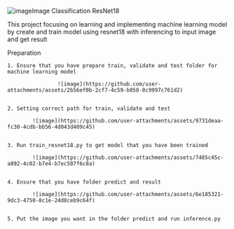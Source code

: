 ![image](https://github.com/user-attachments/assets/2578c049-dc0d-4181-a64d-33cfbac6a930)Image Classification ResNet18 

This project focusing on learning and implementing machine learning model by create and train model using resnet18 with inferencing to input image and get result


Preparation

	1. Ensure that you have prepare train, validate and test folder for machine learning model
	
					![image](https://github.com/user-attachments/assets/2b56ef0b-2cf7-4c59-b058-8c9997c761d2)

	
	2. Setting correct path for train, validate and test
	
	        ![image](https://github.com/user-attachments/assets/9731deaa-fc30-4cdb-bb56-4d043d409c45)

	
	3. Run train_resnet18.py to get model that you have been trained
	
	        ![image](https://github.com/user-attachments/assets/7485c45c-a892-4c02-b7e4-b7ec507f6c8a)
				
	
	4. Ensure that you have folder predict and result 
	
	        ![image](https://github.com/user-attachments/assets/6e185321-9dc3-4750-8c1e-24d8ceb9c64f)

    
	5. Put the image you want in the folder predict and run inference.py
